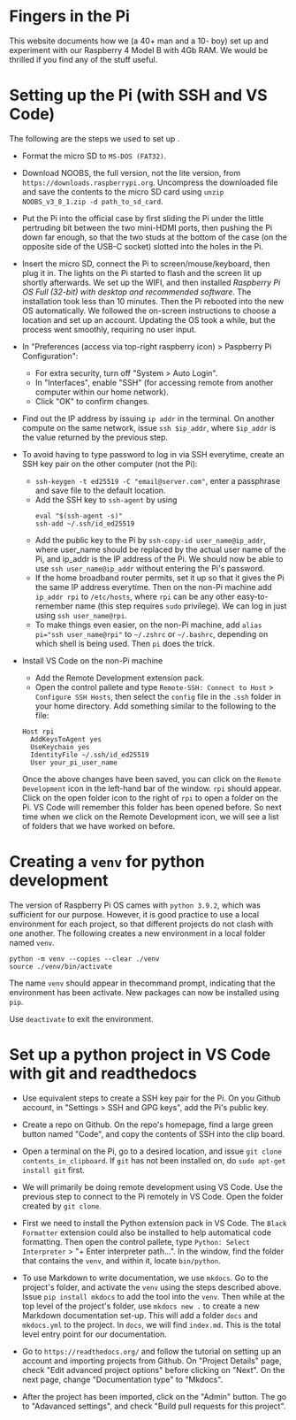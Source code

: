 # Fingers in the Pi

This website documents how we (a 40+ man and a 10- boy) set up and experiment with our Raspberry 4 Model B with 4Gb RAM. We would be thrilled if you find any of the stuff useful. 

# Setting up the Pi (with SSH and VS Code)
The following are the steps we used to set up .  

- Format the micro SD to `MS-DOS (FAT32)`.

- Download NOOBS, the full version, not the lite version, from `https://downloads.raspberrypi.org`. Uncompress the downloaded file and save the contents to the micro SD card using `unzip NOOBS_v3_8_1.zip -d path_to_sd_card`.  

- Put the Pi into the official case by first sliding the Pi under the little pertruding bit between the two mini-HDMI ports, then pushing the Pi down far enough, so that the two studs at the bottom of the case (on the opposite side of the USB-C socket) slotted into the holes in the Pi. 
 
- Insert the micro SD, connect the Pi to screen/mouse/keyboard, then plug it in. The lights on the Pi started to flash and the screen lit up shortly afterwards. We set up the WIFI, and then installed *Raspberry Pi OS Full (32-bit) with desktop and recommended software*. The installation took less than 10 minutes. Then the Pi rebooted into the new OS automatically. We followed the on-screen instructions to choose a location and set up an account. Updating the OS took a while, but the process went smoothly, requiring no user input.

- In "Preferences (access via top-right raspberry icon) > Paspberry Pi Configuration":
  - For extra security, turn off "System > Auto Login".
  - In "Interfaces", enable "SSH" (for accessing remote from another computer within our home network).
  - Click "OK" to confirm changes.

- Find out the IP address by issuing `ip addr` in the terminal. On another compute on the same network, issue `ssh $ip_addr`, where `$ip_addr` is the value returned by the previous step.

- To avoid having to type password to log in via SSH everytime, create an SSH key pair on the other computer (not the Pi):
  - `ssh-keygen -t ed25519 -C "email@server.com"`, enter a passphrase and save file to the default location.
  - Add the SSH key to `ssh-agent` by using 
    ```
    eval "$(ssh-agent -s)"
    ssh-add ~/.ssh/id_ed25519
    ```
  - Add the public key to the Pi by `ssh-copy-id user_name@ip_addr`, where user_name should be replaced by the actual user name of the Pi, and ip_addr is the IP address of the Pi. We should now be able to use `ssh user_name@ip_addr` without entering the Pi's password.
  - If the home broadband router permits, set it up so that it gives the Pi the same IP address everytime. Then on the non-Pi machine add `ip_addr rpi` to `/etc/hosts`, where `rpi` can be any other easy-to-remember name (this step requires `sudo` privilege). We can log in just using `ssh user_name@rpi`.
  - To make things even easier, on the non-Pi machine, add `alias pi="ssh user_name@rpi"` to `~/.zshrc` or `~/.bashrc`, depending on which shell is being used. Then `pi` does the trick.


- Install VS Code on the non-Pi machine
  - Add the Remote Development extension pack.
  - Open the control pallete and type `Remote-SSH: Connect to Host` > `Configure SSH Hosts`, then select the `config` file in the `.ssh` folder in your home directory. Add something similar to the following to the file:
  ```
  Host rpi
    AddKeysToAgent yes
    UseKeychain yes
    IdentityFile ~/.ssh/id_ed25519
    User your_pi_user_name
  ```
  
  Once the above changes have been saved, you can click on the `Remote Development` icon in the left-hand bar of the window. `rpi` should appear. Click on the open folder icon to the right of `rpi` to open a folder on the Pi. VS Code will remember this folder has been opened before. So next time when we click on the Remote Development icon, we will see a list of folders that we have worked on before.

  


# Creating a `venv` for python development
The version of Raspberry Pi OS cames with `python 3.9.2`, which was sufficient for our purpose. However, it is good practice to use a local environment for each project, so that different projects do not clash with one another. The following creates a new environment in a local folder named `venv`.
```
python -m venv --copies --clear ./venv
source ./venv/bin/activate
```

The name `venv` should appear in thecommand prompt, indicating that the environment has been activate. New packages can now be installed using `pip`.

Use `deactivate` to exit the environment.


# Set up a python project in VS Code with git and readthedocs
- Use equivalent steps to create a SSH key pair for the Pi. On you Github account, in "Settings > SSH and GPG keys", add the Pi's public key. 

- Create a repo on Github. On the repo's homepage, find a large green button named "Code", and copy the contents of SSH into the clip board.

- Open a terminal on the Pi, go to a desired location, and issue `git clone contents_in_clipboard`. If `git` has not been installed on, do `sudo apt-get install git` first.

- We will primarily be doing remote development using VS Code. Use the previous step to connect to the Pi remotely in VS Code. Open the folder created by `git clone`. 
  
- First we need to install the Python extension pack in VS Code. The `Black Formatter` extension could also be installed to help automatical code formatting. Then open the control pallete, type `Python: Select Interpreter` > "+ Enter interpreter path...". In the window, find the folder that contains the `venv`, and within it, locate `bin/python`.

- To use Markdown to write documentation, we use `mkdocs`. Go to the project's folder, and activate the `venv` using the steps described above. Issue `pip install mkdocs` to add the tool into the `venv`. Then while at the top level of the project's folder, use `mkdocs new .` to create a new Markdown documentation set-up. This will add a folder `docs` and `mkdocs.yml` to the project. In `docs`, we will find `index.md`. This is the total level entry point for our documentation.

- Go to `https://readthedocs.org/` and follow the tutorial on setting up an account and importing projects from Github. 
  On "Project Details" page, check "Edit advanced project options" before clicking on "Next". On the next page, change "Documentation type" to "Mkdocs". 
  
- After the project has been imported, click on the "Admin" button. The go to "Adavanced settings", and check "Build pull requests for this project".



